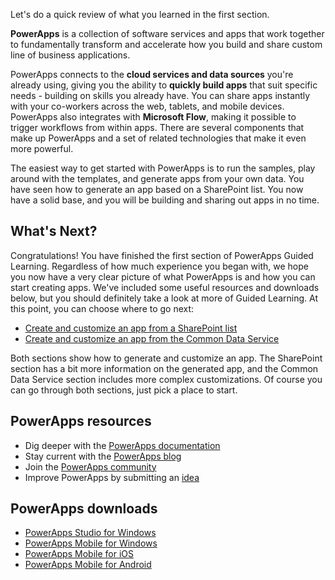 Let's do a quick review of what you learned in the first section.

**PowerApps** is a collection of software services and apps that work together to fundamentally transform and accelerate how you build and share custom line of business applications.

PowerApps connects to the **cloud services and data sources** you're already using, giving you the ability to **quickly build apps** that suit specific needs - building on skills you already have. You can share apps instantly with your co-workers across the web, tablets, and mobile devices. PowerApps also integrates with **Microsoft Flow**, making it possible to trigger workflows from within apps. There are several components that make up PowerApps and a set of related technologies that make it even more powerful.

The easiest way to get started with PowerApps is to run the samples, play around with the templates, and generate apps from your own data. You have seen how to generate an app based on a SharePoint list. You now have a solid base, and you will be building and sharing out apps in no time. 

## What's Next?
Congratulations! You have finished the first section of PowerApps Guided Learning. Regardless of how much experience you began with, we hope you now have a very clear picture of what PowerApps is and how you can start creating apps. We've included some useful resources and downloads below, but you should definitely take a look at more of Guided Learning. At this point, you can choose where to go next:

* [Create and customize an app from a SharePoint list](../create-app-sharepoint#step-1)
* [Create and customize an app from the Common Data Service](../create-app-cds#step-1) 

Both sections show how to generate and customize an app. The SharePoint section has a bit more information on the generated app, and the Common Data Service section includes more complex customizations. Of course you can go through both sections, just pick a place to start. 

## PowerApps resources
* Dig deeper with the [PowerApps documentation](https://powerapps.microsoft.com/tutorials/getting-started/)
* Stay current with the [PowerApps blog](https://powerapps.microsoft.com/blog/)
* Join the [PowerApps community](https://powerusers.microsoft.com/t5/PowerApps-Community/ct-p/PowerApps1)
* Improve PowerApps by submitting an [idea](https://powerusers.microsoft.com/t5/PowerApps-Ideas/idb-p/PowerAppsIdeas)

## PowerApps downloads
* [PowerApps Studio for Windows](https://aka.ms/powerappswin)
* [PowerApps Mobile for Windows](https://aka.ms/powerappswin)
* [PowerApps Mobile for iOS](https://aka.ms/powerappsios)
* [PowerApps Mobile for Android](https://aka.ms/powerappsandroid)

